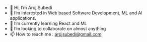 - 👋 Hi, I’m Aroj Subedi
- 👀 I’m interested in Web based Software Development, ML and AI applications.
- 🌱 I’m currently learning React and ML
- 💞️ I’m looking to collaborate on almost anything
- 📫 How to reach me : arojsubedi@gmail.com

<!---
arojsubedi/arojsubedi is a ✨ special ✨ repository because its `README.md` (this file) appears on your GitHub profile.
You can click the Preview link to take a look at your changes.
--->
